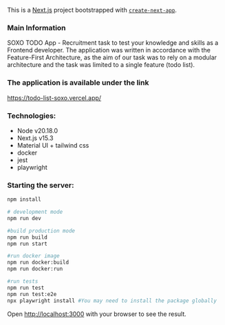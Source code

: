 This is a [Next.js](https://nextjs.org) project bootstrapped with [`create-next-app`](https://nextjs.org/docs/app/api-reference/cli/create-next-app).

### Main Information
SOXO TODO App - Recruitment task to test your knowledge and skills as a Frontend developer.
The application was written in accordance with the Feature-First Architecture, as the aim of our task was to rely on a modular architecture and the task was limited to a single feature (todo list).

### The application is available under the link
https://todo-list-soxo.vercel.app/

### Technologies:
- Node v20.18.0
- Next.js v15.3
- Material UI + tailwind css
- docker
- jest 
- playwright

### Starting the server:

```bash
npm install

# development mode
npm run dev 

#build production mode
npm run build
npm run start 

#run docker image
npm run docker:build
npm run docker:run

#run tests
npm run test
npm run test:e2e
npx playwright install #You may need to install the package globally
```

Open [http://localhost:3000](http://localhost:3000) with your browser to see the result.

